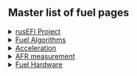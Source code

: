 ## Master list of fuel pages 

<details><summary><u>rusEFI Project</u></summary>

* [rusEFI Project Fuel](rusEFI-project-Fuel)

</details>

<details><summary><u>Fuel Algorithms</u></summary>

* [Fuel Overview](Fuel-Overview)
* [Cranking](Cranking)
* [AlphaN](AlphaN)
* [Speed Density](Speed-Density)
* [Mass Air Flow](MAF)

</details>

<details><summary><u>Acceleration</u></summary>

* [Overview](Acceleration-Compensation)
* [X-Tau Wall Wetting](X-tau_Wall_Wetting)
* TPS. - Coming Soon

</details>

<details><summary><u>AFR measurement</u></summary>

* [Wide Band Sensors](Wide-Band-Sensors)
* [Do I need a wideband](do-i-need-wideband-oxygen-sensor)
* [Old WBO2 page](WBO)

</details>

<details><summary><u>Fuel Hardware</u></summary>

* [Converting from Carb](how-to-convert-from-carburetor-to-EFI)
* [GDI Status](GDI_Status)
* [Basic Injector wiring](FAQ-Basic-Wiring-and-Connections)
* [Fuel injectors](Fuel-Injectors)

</details>


